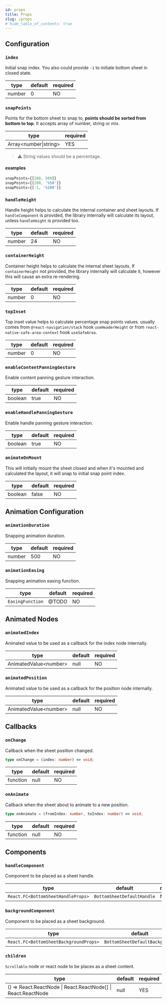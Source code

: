 ```yaml
---
id: props
title: Props
slug: /props
# hide_table_of_contents: true
---
```


## Configuration

### `index`

Initial snap index. You also could provide `-1` to initiate bottom sheet in closed state.

| type   | default | required |
| ------ | ------- | -------- |
| number | 0       | NO       |

### `snapPoints`

Points for the bottom sheet to snap to, **points should be sorted from bottom to top**. It accepts array of number, string or mix.

| type                  | required |
| --------------------- | -------- |
| Array<number\|string> | YES      |

>⚠️ String values should be a percentage.

#### examples

```ts
snapPoints={[200, 500]}
snapPoints={[200, '%50']}
snapPoints={[-1, '%100']}
```

### `handleHeight`

Handle height helps to calculate the internal container and sheet layouts. If `handleComponent` is provided, the library internally will calculate its layout, unless `handleHeight` is provided too.

| type   | default | required |
| ------ | ------- | -------- |
| number | 24      | NO       |

### `containerHeight`

Container height helps to calculate the internal sheet layouts. If `containerHeight` not provided, the library internally will calculate it, however this will cause an extra re-rendering.

| type   | default | required |
| ------ | ------- | -------- |
| number | 0       | NO       |

### `topInset`

Top inset value helps to calculate percentage snap points values. usually comes from `@react-navigation/stack` hook `useHeaderHeight` or from `react-native-safe-area-context` hook `useSafeArea`.

| type   | default | required |
| ------ | ------- | -------- |
| number | 0       | NO       |

### `enableContentPanningGesture`

Enable content panning gesture interaction.

| type    | default | required |
| ------- | ------- | -------- |
| boolean | true    | NO       |

### `enableHandlePanningGesture`

Enable handle panning gesture interaction.

| type    | default | required |
| ------- | ------- | -------- |
| boolean | true    | NO       |

### `animateOnMount`

This will initially mount the sheet closed and when it's mounted and calculated the layout, it will snap to initial snap point index.

| type    | default | required |
| ------- | ------- | -------- |
| boolean | false   | NO       |

## Animation Configuration

### `animationDuration`

Snapping animation duration.

| type   | default | required |
| ------ | ------- | -------- |
| number | 500     | NO       |

### `animationEasing`

Snapping animation easing function.

| type             | default | required |
| ---------------- | ------- | -------- |
| `EasingFunction` | @TODO   | NO       |

## Animated Nodes

### `animatedIndex`

Animated value to be used as a callback for the index node internally.

| type                   | default | required |
| ---------------------- | ------- | -------- |
| AnimatedValue<number\> | null    | NO       |

### `animatedPosition`

Animated value to be used as a callback for the position node internally.

| type                   | default | required |
| ---------------------- | ------- | -------- |
| AnimatedValue<number\> | null    | NO       |

## Callbacks

### `onChange`

Callback when the sheet position changed.

```ts
type onChange = (index: number) => void;
```

| type     | default | required |
| -------- | ------- | -------- |
| function | null    | NO       |

### `onAnimate`

Callback when the sheet about to animate to a new position.

```ts
type onAnimate = (fromIndex: number, toIndex: number) => void;
```

| type     | default | required |
| -------- | ------- | -------- |
| function | null    | NO       |

## Components

### `handleComponent`

Component to be placed as a sheet handle.

| type                               | default                    | required |
| ---------------------------------- | -------------------------- | -------- |
| `React.FC<BottomSheetHandleProps>` | `BottomSheetDefaultHandle` | NO       |

### `backgroundComponent`

Component to be placed as a sheet background.

| type                                   | default                        | required |
| -------------------------------------- | ------------------------------ | -------- |
| `React.FC<BottomSheetBackgroundProps>` | `BottomSheetDefaultBackground` | NO       |

### `children`

`Scrollable` node or react node to be places as a sheet content.

| type                                                          | default | required |
| ------------------------------------------------------------- | ------- | -------- |
| () => React.ReactNode \| React.ReactNode[] \| React.ReactNode | null    | YES      |
